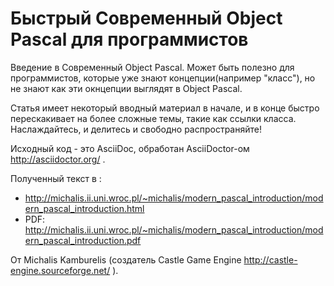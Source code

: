 # Быстрый Современный Object Pascal для программистов

Введение в Современный Object Pascal. Может быть полезно для программистов, которые уже знают концепции(например "класс"), но не знают как эти окнцепции выглядят в Object Pascal.

Статья имеет некоторый вводный материал в начале, и в конце быстро перескакивает на более сложные темы, такие как ссылки класса. Наслаждайтесь, и делитесь и свободно распространяйте!

Исходный код - это AsciiDoc, обработан AsciiDoctor-ом http://asciidoctor.org/ .

Полученный текст в :
* http://michalis.ii.uni.wroc.pl/~michalis/modern_pascal_introduction/modern_pascal_introduction.html
* PDF: http://michalis.ii.uni.wroc.pl/~michalis/modern_pascal_introduction/modern_pascal_introduction.pdf

От Michalis Kamburelis (создатель Castle Game Engine http://castle-engine.sourceforge.net/ ).
